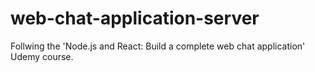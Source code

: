 # web-chat-application-server

Follwing the 'Node.js and React: Build a complete web chat application' Udemy course.
